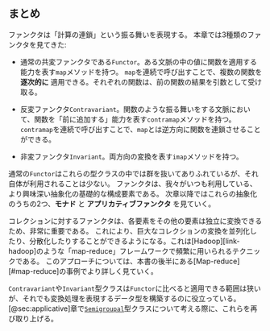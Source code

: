 ## まとめ

ファンクタは「計算の連鎖」という振る舞いを表現する。
本章では3種類のファンクタを見てきた:

- 通常の共変ファンクタである`Functor`。ある文脈の中の値に関数を適用する能力を表す`map`メソッドを持つ。
  `map`を連続で呼び出すことで、複数の関数を **逐次的に** 適用できる。それぞれの関数は、前の関数の結果を引数として受け取る。

- 反変ファンクタ`Contravariant`。関数のような振る舞いをする文脈において、関数を「前に追加する」能力を表す`contramap`メソッドを持つ。
  `contramap`を連続で呼び出すことで、`map`とは逆方向に関数を連鎖させることができる。

- 非変ファンクタ`Invariant`。両方向の変換を表す`imap`メソッドを持つ。

通常の`Functor`はこれらの型クラスの中では群を抜いてありふれているが、それ自体が利用されることは少ない。
ファンクタは、我々がいつも利用している、より興味深い抽象化の基礎的な構成要素である。
次章以降ではこれらの抽象化のうちの2つ、**モナド** と **アプリカティブファンクタ** を見ていく。

コレクションに対するファンクタは、各要素をその他の要素は独立に変換できるため、非常に重要である。
これにより、巨大なコレクションの変換を並列化したり、分散化したりすることができるようになる。これは[Hadoop][link-hadoop]のような「map-reduce」フレームワークで頻繁に用いられるテクニックである。
このアプローチについては、本書の後半にある[Map-reduce][#map-reduce]の事例でより詳しく見ていく。

`Contravariant`や`Invariant`型クラスは`Functor`に比べると適用できる範囲は狭いが、それでも変換処理を表現するデータ型を構築するのに役立っている。
[@sec:applicative]章で[`Semigroupal`](#semigroupal)型クラスについて考える際に、これらを再び取り上げる。
